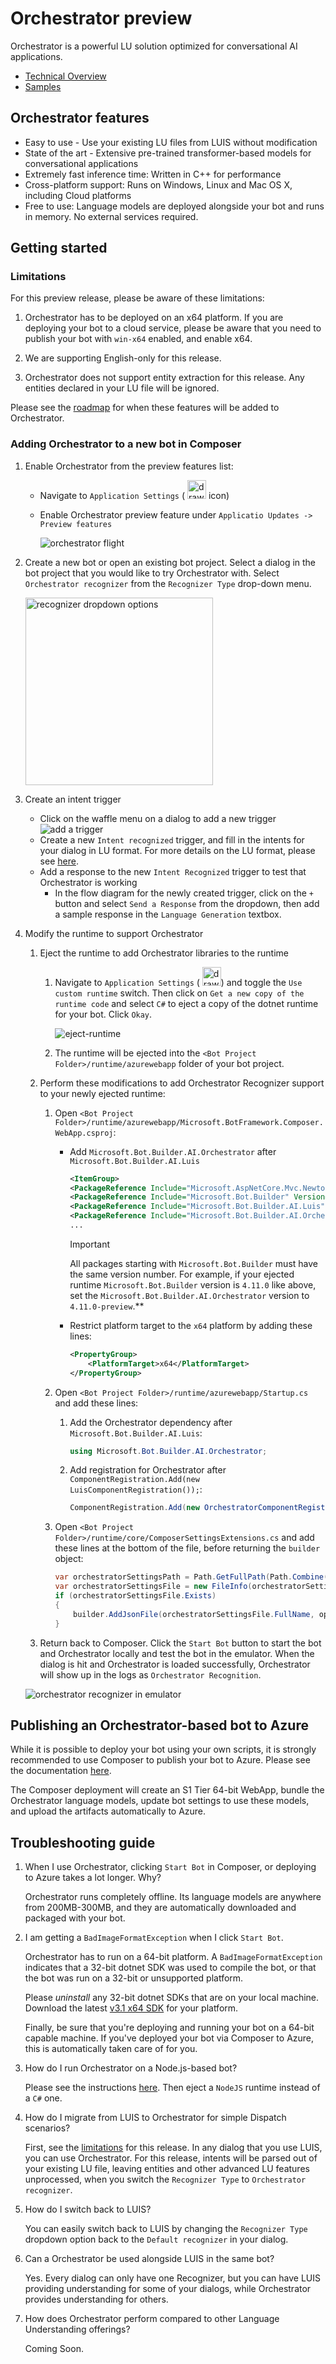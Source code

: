 # Orchestrator preview
Orchestrator is a powerful LU solution optimized for conversational AI applications.

- [Technical Overview](https://github.com/microsoft/botframework-sdk/blob/main/Orchestrator/docs/Overview.md)
- [Samples](https://github.com/microsoft/BotBuilder-Samples/tree/main/experimental/orchestrator)

## Orchestrator features
- Easy to use - Use your existing LU files from LUIS without modification
- State of the art - Extensive pre-trained transformer-based models for conversational applications
- Extremely fast inference time: Written in C++ for performance
- Cross-platform support: Runs on Windows, Linux and Mac OS X, including Cloud platforms
- Free to use: Language models are deployed alongside your bot and runs in memory. No external services required.

## Getting started

### Limitations
For this preview release, please be aware of these limitations:

1. Orchestrator has to be deployed on an x64 platform. If you are deploying your bot to a cloud service, please be aware that you need to publish your bot with `win-x64` enabled, and enable x64.

1. We are supporting English-only for this release.

1. Orchestrator does not support entity extraction for this release. Any entities declared in your LU file will be ignored.

Please see the [roadmap](https://github.com/microsoft/botframework-sdk/blob/main/Orchestrator/docs/Overview.md#Roadmap) for when these features will be added to Orchestrator.


### Adding Orchestrator to a new bot in Composer
1. Enable Orchestrator from the preview features list:
    - Navigate to `Application Settings` (
    <img src="orchestrator-assets/application-settings.png" alt="drawing" width="30"/> icon)
    - Enable Orchestrator preview feature under `Applicatio Updates -> Preview features`

      ![orchestrator flight](orchestrator-assets/preview-flag-orchestrator.png)

1. Create a new bot or open an existing bot project. Select a dialog in the bot project that you would like to try Orchestrator with. Select `Orchestrator recognizer` from the `Recognizer Type` drop-down menu.

   <img src="orchestrator-assets/orchestrator-recognizer-dropdown.png" alt="recognizer dropdown options" width="300">

1. Create an intent trigger
    - Click on the waffle menu on a dialog to add a new trigger
    ![add a trigger](orchestrator-assets/add-trigger.png)
    - Create a new `Intent recognized` trigger, and fill in the intents for your dialog in LU format. For more details on the LU format, please see [here](https://docs.microsoft.com/en-us/azure/bot-service/file-format/bot-builder-lu-file-format?view=azure-bot-service-4.0).
    - Add a response to the new `Intent Recognized` trigger to test that Orchestrator is working
        - In the flow diagram for the newly created trigger, click on the `+` button and select `Send a Response` from the dropdown, then add a sample response in the `Language Generation` textbox.

1. Modify the runtime to support Orchestrator
    1. Eject the runtime to add Orchestrator libraries to the runtime
        1. Navigate to `Application Settings` (
            <img src="orchestrator-assets/application-settings.png" alt="drawing" width="30"/>) and toggle the `Use custom runtime` switch. Then click on `Get a new copy of the runtime code` and select `C#` to eject a copy of the dotnet runtime for your bot. Click `Okay`.

            ![eject-runtime](orchestrator-assets/eject-runtime.png)
        1. The runtime will be ejected into the `<Bot Project Folder>/runtime/azurewebapp` folder of your bot project.

    1. Perform these modifications to add Orchestrator Recognizer support to your newly ejected runtime:
        1. Open `<Bot Project Folder>/runtime/azurewebapp/Microsoft.BotFramework.Composer.WebApp.csproj`:

            - Add `Microsoft.Bot.Builder.AI.Orchestrator` after `Microsoft.Bot.Builder.AI.Luis`
                ```xml
                <ItemGroup>
                <PackageReference Include="Microsoft.AspNetCore.Mvc.NewtonsoftJson" Version="3.1.2" />
                <PackageReference Include="Microsoft.Bot.Builder" Version="4.11.0" />
                <PackageReference Include="Microsoft.Bot.Builder.AI.Luis" Version="4.11.0" />
                <PackageReference Include="Microsoft.Bot.Builder.AI.Orchestrator" Version="4.11.0-preview" />
                ...
                ```
                > [!Important]
                > All packages starting with `Microsoft.Bot.Builder` must have the same version number. For example, if your ejected runtime `Microsoft.Bot.Builder` version is `4.11.0` like above, set the `Microsoft.Bot.Builder.AI.Orchestrator` version to `4.11.0-preview`.**

            - Restrict platform target to the `x64` platform by adding these lines:
                ```xml
                <PropertyGroup>
                    <PlatformTarget>x64</PlatformTarget>
                </PropertyGroup>
                ```
        1. Open `<Bot Project Folder>/runtime/azurewebapp/Startup.cs` and add these lines:
            1. Add the Orchestrator dependency after `Microsoft.Bot.Builder.AI.Luis`:
                ```csharp
                using Microsoft.Bot.Builder.AI.Orchestrator;
                ```
            1. Add registration for Orchestrator after `ComponentRegistration.Add(new LuisComponentRegistration());`:
                ```csharp
                ComponentRegistration.Add(new OrchestratorComponentRegistration());
                ```
        1. Open `<Bot Project Folder>/runtime/core/ComposerSettingsExtensions.cs` and add these lines at the bottom of the file, before returning the `builder` object:
            ```csharp
            var orchestratorSettingsPath = Path.GetFullPath(Path.Combine(botRoot, "generated", "orchestrator.settings.json"));
            var orchestratorSettingsFile = new FileInfo(orchestratorSettingsPath);
            if (orchestratorSettingsFile.Exists)
            {
                builder.AddJsonFile(orchestratorSettingsFile.FullName, optional: false, reloadOnChange: true);
            }
            ```
    1. Return back to Composer.  Click the `Start Bot` button to start the bot and Orchestrator locally and test the bot in the emulator. When the dialog is hit and Orchestrator is loaded successfully, Orchestrator will show up in the logs as `Orchestrator Recognition`.

    ![orchestrator recognizer in emulator](orchestrator-assets/emulator.png)

## Publishing an Orchestrator-based bot to Azure
While it is possible to deploy your bot using your own scripts, it is strongly recommended to use Composer to publish your bot to Azure. Please see the documentation [here](https://docs.microsoft.com/en-us/composer/how-to-publish-bot).

The Composer deployment will create an S1 Tier 64-bit WebApp, bundle the Orchestrator language models, update bot settings to use these models, and upload the artifacts automatically to Azure.

## Troubleshooting guide

1. When I use Orchestrator, clicking `Start Bot` in Composer, or deploying to Azure takes a lot longer. Why?

    Orchestrator runs completely offline. Its language models are anywhere from 200MB-300MB, and they are automatically downloaded and packaged with your bot.

1. I am getting a `BadImageFormatException` when I click `Start Bot`.

   Orchestrator has to run on a 64-bit platform. A `BadImageFormatException` indicates that a 32-bit dotnet SDK was used to compile the bot, or that the bot was run on a 32-bit or unsupported platform.

   Please *uninstall* any 32-bit dotnet SDKs that are on your local machine. Download the latest [v3.1 x64 SDK](https://dotnet.microsoft.com/download/dotnet-core/3.1) for your platform.

   Finally, be sure that you're deploying and running your bot on a 64-bit capable machine.  If you've deployed your bot via Composer to Azure, this is automatically taken care of for you.

1. How do I run Orchestrator on a Node.js-based bot?

   Please see the instructions [here](https://aka.ms/bf-orchestrator#in-a-javascript-bot).  Then eject a `NodeJS` runtime instead of a `C#` one.

1. How do I migrate from LUIS to Orchestrator for simple Dispatch scenarios?

   First, see the [limitations](#limitations) for this release. In any dialog that you use LUIS, you can use Orchestrator. For this release, intents will be parsed out of your existing LU file, leaving entities and other advanced LU features unprocessed, when you switch the `Recognizer Type` to `Orchestrator recognizer`.

1. How do I switch back to LUIS?

   You can easily switch back to LUIS by changing the `Recognizer Type` dropdown option back to the `Default recognizer` in your dialog.

1. Can a Orchestrator be used alongside LUIS in the same bot?

   Yes. Every dialog can only have one Recognizer, but you can have LUIS providing understanding for some of your dialogs, while Orchestrator provides understanding for others.

1. How does Orchestrator perform compared to other Language Understanding offerings?

   Coming Soon.